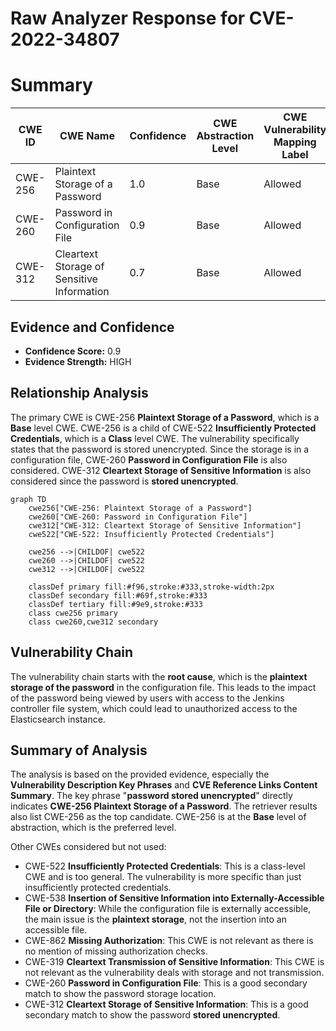# Raw Analyzer Response for CVE-2022-34807

# Summary
| CWE ID | CWE Name | Confidence | CWE Abstraction Level | CWE Vulnerability Mapping Label | CWE-Vulnerability Mapping Notes |
|---|---|---|---|---|---|
| CWE-256 | Plaintext Storage of a Password | 1.0 | Base | Allowed | Primary CWE |
| CWE-260 | Password in Configuration File | 0.9 | Base | Allowed | Secondary Candidate |
| CWE-312 | Cleartext Storage of Sensitive Information | 0.7 | Base | Allowed | Secondary Candidate |

## Evidence and Confidence

*   **Confidence Score:** 0.9
*   **Evidence Strength:** HIGH

## Relationship Analysis
The primary CWE is CWE-256 **Plaintext Storage of a Password**, which is a **Base** level CWE. CWE-256 is a child of CWE-522 **Insufficiently Protected Credentials**, which is a **Class** level CWE. The vulnerability specifically states that the password is stored unencrypted. Since the storage is in a configuration file, CWE-260 **Password in Configuration File** is also considered. CWE-312 **Cleartext Storage of Sensitive Information** is also considered since the password is **stored unencrypted**.

```mermaid
graph TD
    cwe256["CWE-256: Plaintext Storage of a Password"]
    cwe260["CWE-260: Password in Configuration File"]
    cwe312["CWE-312: Cleartext Storage of Sensitive Information"]
    cwe522["CWE-522: Insufficiently Protected Credentials"]

    cwe256 -->|CHILDOF| cwe522
    cwe260 -->|CHILDOF| cwe522
    cwe312 -->|CHILDOF| cwe522
    
    classDef primary fill:#f96,stroke:#333,stroke-width:2px
    classDef secondary fill:#69f,stroke:#333
    classDef tertiary fill:#9e9,stroke:#333
    class cwe256 primary
    class cwe260,cwe312 secondary
```

## Vulnerability Chain
The vulnerability chain starts with the **root cause**, which is the **plaintext storage of the password** in the configuration file. This leads to the impact of the password being viewed by users with access to the Jenkins controller file system, which could lead to unauthorized access to the Elasticsearch instance.

## Summary of Analysis
The analysis is based on the provided evidence, especially the **Vulnerability Description Key Phrases** and **CVE Reference Links Content Summary**. The key phrase "**password stored unencrypted**" directly indicates **CWE-256 Plaintext Storage of a Password**. The retriever results also list CWE-256 as the top candidate. CWE-256 is at the **Base** level of abstraction, which is the preferred level.

Other CWEs considered but not used:

*   CWE-522 **Insufficiently Protected Credentials**: This is a class-level CWE and is too general. The vulnerability is more specific than just insufficiently protected credentials.
*   CWE-538 **Insertion of Sensitive Information into Externally-Accessible File or Directory**: While the configuration file is externally accessible, the main issue is the **plaintext storage**, not the insertion into an accessible file.
*   CWE-862 **Missing Authorization**: This CWE is not relevant as there is no mention of missing authorization checks.
*   CWE-319 **Cleartext Transmission of Sensitive Information**: This CWE is not relevant as the vulnerability deals with storage and not transmission.
*   CWE-260 **Password in Configuration File**: This is a good secondary match to show the password storage location.
*   CWE-312 **Cleartext Storage of Sensitive Information**: This is a good secondary match to show the password **stored unencrypted**.